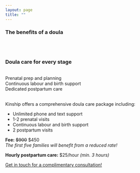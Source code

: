 ```yaml
---
layout: page
title: ""
---
```


### The benefits of a doula
<br><br>
### Doula care for every stage
<br>
<div class="spacer"></div>

<div class="row text-center">
  <div class="col-md-4 col-md-offset-0 col-sm-4 col-sm-offset-0 col-xs-12 col-xs-offset-0 text-center">
    <div class="project-card">
    Prenatal prep and planning
    </div>
  </div>
  <div class="col-md-4 col-md-offset-0 col-sm-4 col-sm-offset-0 col-xs-12 col-xs-offset-0 text-center">
    <div class="project-card">
    Continuous labour and birth support
    </div>
  </div>
  <div class="col-md-4 col-md-offset-0 col-sm-4 col-sm-offset-0 col-xs-12 col-xs-offset-0 text-center">
    <div class="project-card">
    Dedicated postpartum care
    </div>
  </div>
</div>

<br>

Kinship offers a comprehensive doula care package including:
- Unlimited phone and text support
- 1-2 prenatal visits
- Continuous labour and birth support
- 2 postpartum visits

**Fee:** ~~$900~~ $450  
*The first five families will benefit from a reduced rate!*

**Hourly postpartum care:** $25/hour *(min. 3 hours)*

[Get in touch for a complimentary consultation!](kinshipdoula.ca/contact)
